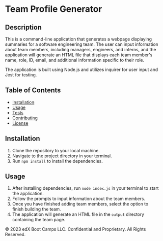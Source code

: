 # Team Profile Generator

## Description
This is a command-line application that generates a webpage displaying summaries for a software engineering team. The user can input information about team members, including managers, engineers, and interns, and the application will generate an HTML file that displays each team member's name, role, ID, email, and additional information specific to their role.

The application is built using Node.js and utilizes inquirer for user input and Jest for testing.

## Table of Contents
- [Installation](#installation)
- [Usage](#usage)
- [Tests](#tests)
- [Contributing](#contributing)
- [License](#license)

## Installation
1. Clone the repository to your local machine.
2. Navigate to the project directory in your terminal.
3. Run `npm install` to install the dependencies.

## Usage
1. After installing dependencies, run `node index.js` in your terminal to start the application.
2. Follow the prompts to input information about the team members.
3. Once you have finished adding team members, select the option to finish building the team.
4. The application will generate an HTML file in the `output` directory containing the team page.


© 2023 edX Boot Camps LLC. Confidential and Proprietary. All Rights Reserved.

